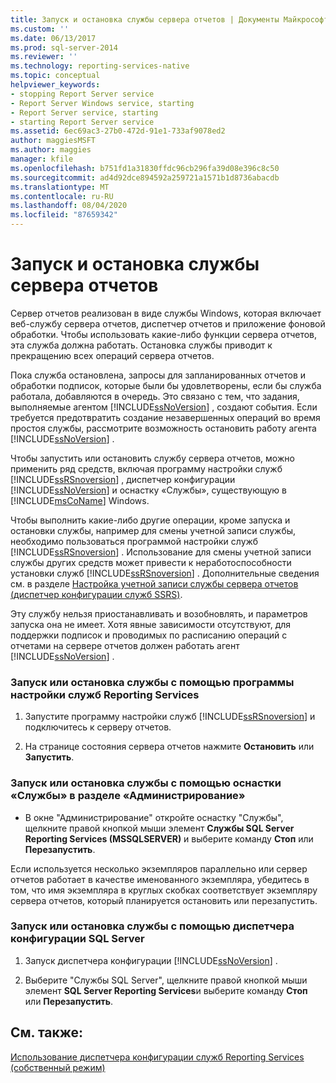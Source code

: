 ```yaml
---
title: Запуск и остановка службы сервера отчетов | Документы Майкрософт
ms.custom: ''
ms.date: 06/13/2017
ms.prod: sql-server-2014
ms.reviewer: ''
ms.technology: reporting-services-native
ms.topic: conceptual
helpviewer_keywords:
- stopping Report Server service
- Report Server Windows service, starting
- Report Server service, starting
- starting Report Server service
ms.assetid: 6ec69ac3-27b0-472d-91e1-733af9078ed2
author: maggiesMSFT
ms.author: maggies
manager: kfile
ms.openlocfilehash: b751fd1a31830ffdc96cb296fa39d08e396c8c50
ms.sourcegitcommit: ad4d92dce894592a259721a1571b1d8736abacdb
ms.translationtype: MT
ms.contentlocale: ru-RU
ms.lasthandoff: 08/04/2020
ms.locfileid: "87659342"
---
```

# <a name="start-and-stop-the-report-server-service"></a>Запуск и остановка службы сервера отчетов
  Сервер отчетов реализован в виде службы Windows, которая включает веб-службу сервера отчетов, диспетчер отчетов и приложение фоновой обработки. Чтобы использовать какие-либо функции сервера отчетов, эта служба должна работать. Остановка службы приводит к прекращению всех операций сервера отчетов.  
  
 Пока служба остановлена, запросы для запланированных отчетов и обработки подписок, которые были бы удовлетворены, если бы служба работала, добавляются в очередь. Это связано с тем, что задания, выполняемые агентом [!INCLUDE[ssNoVersion](../../includes/ssnoversion-md.md)] , создают события. Если требуется предотвратить создание незавершенных операций во время простоя службы, рассмотрите возможность остановить работу агента [!INCLUDE[ssNoVersion](../../includes/ssnoversion-md.md)] .  
  
 Чтобы запустить или остановить службу сервера отчетов, можно применить ряд средств, включая программу настройки служб [!INCLUDE[ssRSnoversion](../../includes/ssrsnoversion-md.md)] , диспетчер конфигурации [!INCLUDE[ssNoVersion](../../includes/ssnoversion-md.md)] и оснастку «Службы», существующую в [!INCLUDE[msCoName](../../includes/msconame-md.md)] Windows.  
  
 Чтобы выполнить какие-либо другие операции, кроме запуска и остановки службы, например для смены учетной записи службы, необходимо пользоваться программой настройки служб [!INCLUDE[ssRSnoversion](../../includes/ssrsnoversion-md.md)] . Использование для смены учетной записи службы других средств может привести к неработоспособности установки служб [!INCLUDE[ssRSnoversion](../../includes/ssrsnoversion-md.md)] . Дополнительные сведения см. в разделе [Настройка учетной записи службы сервера отчетов (диспетчер конфигурации служб SSRS)](../install-windows/configure-the-report-server-service-account-ssrs-configuration-manager.md).  
  
 Эту службу нельзя приостанавливать и возобновлять, и параметров запуска она не имеет. Хотя явные зависимости отсутствуют, для поддержки подписок и проводимых по расписанию операций с отчетами на сервере отчетов должен работать агент [!INCLUDE[ssNoVersion](../../includes/ssnoversion-md.md)] .  
  
### <a name="to-start-or-stop-the-service-using-the-reporting-services-configuration-tool"></a>Запуск или остановка службы с помощью программы настройки служб Reporting Services  
  
1.  Запустите программу настройки служб [!INCLUDE[ssRSnoversion](../../includes/ssrsnoversion-md.md)] и подключитесь к серверу отчетов.  
  
2.  На странице состояния сервера отчетов нажмите **Остановить** или **Запустить**.  
  
### <a name="to-start-or-stop-the-service-using-services-in-administrative-tools"></a>Запуск или остановка службы с помощью оснастки «Службы» в разделе «Администрирование»  
  
-   В окне "Администрирование" откройте оснастку "Службы", щелкните правой кнопкой мыши элемент **Службы SQL Server Reporting Services (MSSQLSERVER)** и выберите команду **Стоп** или **Перезапустить**.  
  
 Если используется несколько экземпляров параллельно или сервер отчетов работает в качестве именованного экземпляра, убедитесь в том, что имя экземпляра в круглых скобках соответствует экземпляру сервера отчетов, который планируется остановить или перезапустить.  
  
### <a name="to-start-or-stop-the-service-using-sql-server-configuration-manager"></a>Запуск или остановка службы с помощью диспетчера конфигурации SQL Server  
  
1.  Запуск диспетчера конфигурации [!INCLUDE[ssNoVersion](../../includes/ssnoversion-md.md)] .  
  
2.  Выберите "Службы SQL Server", щелкните правой кнопкой мыши элемент **SQL Server Reporting Services**и выберите команду **Стоп** или **Перезапустить**.  
  
## <a name="see-also"></a>См. также:  
 [Использование диспетчера конфигурации служб Reporting Services (собственный режим)](../../sql-server/install/reporting-services-configuration-manager-native-mode.md)  
  
  
